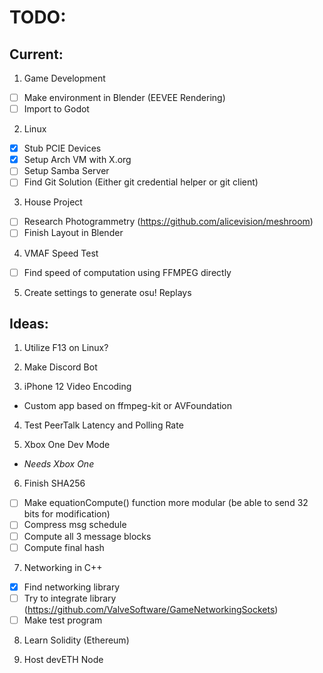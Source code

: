 # TODO:
## Current:

1. Game Development
- [ ] Make environment in Blender (EEVEE Rendering)
- [ ] Import to Godot

2. Linux
- [x] Stub PCIE Devices
- [x] Setup Arch VM with X.org
- [ ] Setup Samba Server
- [ ] Find Git Solution (Either git credential helper or git client)

3. House Project
- [ ] Research Photogrammetry (https://github.com/alicevision/meshroom)
- [ ] Finish Layout in Blender

4. VMAF Speed Test
- [ ] Find speed of computation using FFMPEG directly

5. Create settings to generate osu! Replays

## Ideas:
1. Utilize F13 on Linux?

2. Make Discord Bot

3. iPhone 12 Video Encoding
* Custom app based on ffmpeg-kit or AVFoundation

4. Test PeerTalk Latency and Polling Rate

5. Xbox One Dev Mode
* _Needs Xbox One_

6. Finish SHA256
- [ ] Make equationCompute() function more modular (be able to send 32 bits for modification) 
- [ ] Compress msg schedule
- [ ] Compute all 3 message blocks
- [ ] Compute final hash

7. Networking in C++
- [x] Find networking library
- [ ] Try to integrate library (https://github.com/ValveSoftware/GameNetworkingSockets)
- [ ] Make test program

8. Learn Solidity (Ethereum)

9. Host devETH Node 
